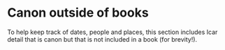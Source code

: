 # Canon outside of books
To help keep track of dates, people and places, this section includes Icar detail that is canon but that is not included in a book (for brevity!).